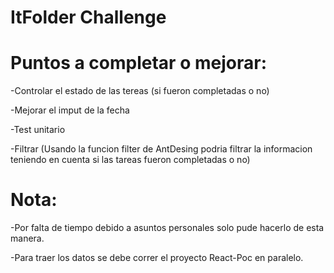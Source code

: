 # ItFolder Challenge 

# Puntos a completar o mejorar:

-Controlar el estado de las tereas (si fueron completadas o no)

-Mejorar  el imput de la fecha

-Test unitario

-Filtrar (Usando la funcion filter de AntDesing podria filtrar la informacion teniendo en cuenta si las tareas fueron completadas o no)


# Nota:

-Por falta de tiempo debido a asuntos personales solo pude hacerlo de esta manera.

-Para traer los datos se debe correr el proyecto React-Poc en paralelo.
